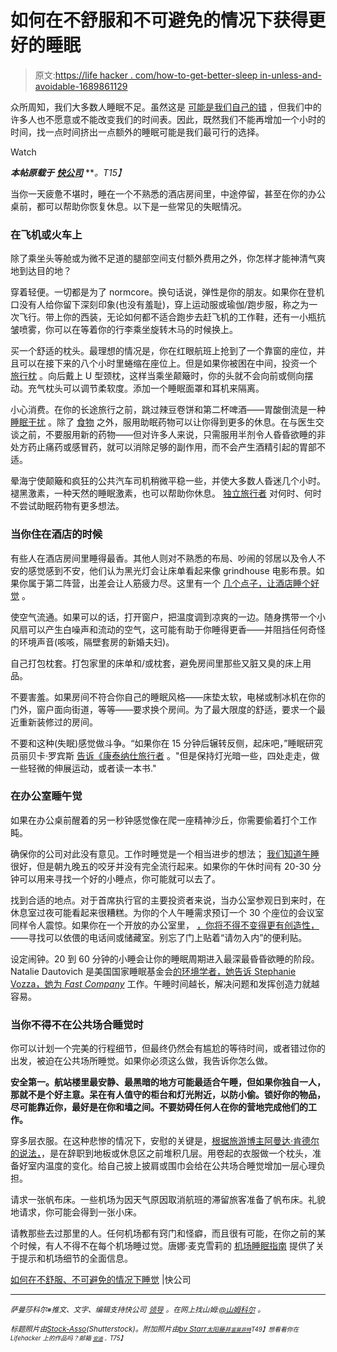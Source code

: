 # 如何在不舒服和不可避免的情况下获得更好的睡眠

> 原文:[https://life hacker . com/how-to-get-better-sleep in-unless-and-avoidable-1689861129](https://lifehacker.com/how-to-get-better-sleep-in-uncomfortable-and-unavoidabl-1689861129)

众所周知，我们大多数人睡眠不足。虽然这是 [可能是我们自己的错](http://www.fastcompany.com/3042679/sleep-week/how-to-break-your-sleep-procrastination-habit) ，但我们中的许多人也不愿意或不能改变我们的时间表。因此，既然我们不能再增加一个小时的时间，找一点时间挤出一点额外的睡眠可能是我们最可行的选择。

Watch

***本帖原载于*** [***快公司***](http://www.fastcompany.com/3042725/sleep-week/how-to-sleep-in-uncomfortable-unavoidable-situations) ***。*T15】**

当你一天疲惫不堪时，睡在一个不熟悉的酒店房间里，中途停留，甚至在你的办公桌前，都可以帮助你恢复休息。以下是一些常见的失眠情况。

### 在飞机或火车上

除了乘坐头等舱或为微不足道的腿部空间支付额外费用之外，你怎样才能神清气爽地到达目的地？

穿着轻便。一切都是为了 normcore。换句话说，弹性是你的朋友。如果你在登机口没有人给你留下深刻印象(也没有羞耻)，穿上运动服或瑜伽/跑步服，称之为一次飞行。带上你的西装，无论如何都不适合跑步去赶飞机的工作鞋，还有一小瓶抗皱喷雾，你可以在等着你的行李乘坐旋转木马的时候换上。

买一个舒适的枕头。最理想的情况是，你在红眼航班上抢到了一个靠窗的座位，并且可以在接下来的八个小时里蜷缩在座位上。但是如果你被困在中间，投资一个 [旅行枕](http://www.fastcompany.com/explore/travel-pillow) 。向后戴上 U 型颈枕，这样当乘坐颠簸时，你的头就不会向前或侧向摆动。充气枕头可以调节柔软度。添加一个睡眠面罩和耳机来隔离。

小心消费。在你的长途旅行之前，跳过辣豆卷饼和第二杯啤酒——胃酸倒流是一种 [睡眠干扰](http://www.webmd.com/sleep-disorders/features/6-surprising-sleep-wreckers?page=2) 。除了 [食物](http://www.fastcompany.com/explore/food) 之外，服用助眠药物可以让你得到更多的休息。在与医生交谈之前，不要服用新的药物——但对许多人来说，只需服用半剂令人昏昏欲睡的非处方药止痛药或感冒药，就可以消除足够的副作用，而不会产生酒精引起的胃部不适。

晕海宁使颠簸和疯狂的公共汽车司机稍微平稳一些，并使大多数人昏迷几个小时。褪黑激素，一种天然的睡眠激素，也可以帮助你休息。 [独立旅行者](http://www.independenttraveler.com/travel-tips/travelers-ed/sleeping-on-planes) 对何时、何时不尝试助眠药物有更多想法。

### 当你住在酒店的时候

有些人在酒店房间里睡得最香。其他人则对不熟悉的布局、吵闹的邻居以及令人不安的感觉感到不安，他们认为黑光灯会让床单看起来像 grindhouse 电影布景。如果你属于第二阵营，出差会让人筋疲力尽。这里有一个 [几个点子，让酒店睡个好觉](https://lifehacker.com/how-to-get-a-great-nights-sleep-when-youre-away-from-ho-1613242258) 。

使空气流通。如果可以的话，打开窗户，把温度调到凉爽的一边。随身携带一个小风扇可以产生白噪声和流动的空气，这可能有助于你睡得更香——并阻挡任何奇怪的环境声音(咳咳，隔壁套房的新婚夫妇)。

自己打包枕套。打包家里的床单和/或枕套，避免房间里那些又脏又臭的床上用品。

不要害羞。如果房间不符合你自己的睡眠风格——床垫太软，电梯或制冰机在你的门外，窗户面向街道，等等——要求换个房间。为了最大限度的舒适，要求一个最近重新装修过的房间。

不要和这种(失眠)感觉做斗争。“如果你在 15 分钟后辗转反侧，起床吧，”睡眠研究员丽贝卡·罗宾斯 [告诉《康泰纳仕旅行者](http://www.cntraveler.com/stories/2013-11-10/best-sleep-strategy-in-hotels) 。"但是保持灯光暗一些，四处走走，做一些轻微的伸展运动，或者读一本书."

### 在办公室睡午觉

如果在办公桌前醒着的另一秒钟感觉像在爬一座精神沙丘，你需要偷着打个工作盹。

确保你的公司对此没有意见。工作时睡觉是一个相当进步的想法； [我们知道午睡](http://www.fastcompany.com/3039956/why-you-should-be-taking-a-nap-right-now) 很好，但是朝九晚五的咬牙并没有完全流行起来。如果你的午休时间有 20-30 分钟可以用来寻找一个好的小睡点，你可能就可以去了。

找到合适的地点。对于首席执行官的主要投资者来说，当办公室参观日到来时，在休息室过夜可能看起来很糟糕。为你的个人午睡需求预订一个 30 个座位的会议室同样令人震惊。如果你在一个开放的办公室里， [，你将不得不变得更有创造性，](https://lifehacker.com/how-to-get-away-with-sleeping-at-work-5815967)——寻找可以依偎的电话间或储藏室。别忘了门上贴着“请勿入内”的便利贴。

设定闹钟。20 到 60 分钟的小睡会让你的睡眠周期进入最深最昏昏欲睡的阶段。Natalie Dautovich 是美国国家睡眠基金会[的环境学者，她告诉 Stephanie Vozza，她为 *Fast Company*](http://www.fastcompany.com/3039956/why-you-should-be-taking-a-nap-right-now) 工作。午睡时间越长，解决问题和发挥创造力就越容易。

### **当你不得不在公共场合睡觉时**

你可以计划一个完美的行程细节，但最终仍然会有尴尬的等待时间，或者错过你的出发，被迫在公共场所睡觉。如果你必须这么做，我告诉你怎么做。

**安全第一。航站楼里最安静、最黑暗的地方可能最适合午睡，但如果你独自一人，那就不是个好主意。呆在有人值守的柜台和灯光附近，以防小偷。锁好你的物品，尽可能靠近你，最好是在你和墙之间。不要妨碍任何人在你的营地完成他们的工作。**

穿多层衣服。在这种悲惨的情况下，安慰的关键是，[根据旅游博主阿曼达·肯德尔的说法，](http://www.vagabondish.com/sleep-comfortably-unusual-travel-places/)，是在辞职到地板或休息区之前堆积几层。用卷起的衣服做一个枕头，准备好室内温度的变化。给自己披上披肩或围巾会给在公共场合睡觉增加一层心理负担。

请求一张帆布床。一些机场为因天气原因取消航班的滞留旅客准备了帆布床。礼貌地请求，你可能会得到一张小床。

请教那些去过那里的人。任何机场都有窍门和怪癖，而且很有可能，在你之前的某个时候，有人不得不在每个机场睡过觉。唐娜·麦克雪莉的 [机场睡眠指南](http://www.sleepinginairports.net/) 提供了关于提示和机场细节的全面信息。

[如何在不舒服、不可避免的情况下睡觉](http://www.fastcompany.com/3042725/sleep-week/how-to-sleep-in-uncomfortable-unavoidable-situations) |快公司

* * *

<small>*萨曼莎科尔※推文、文字、编辑支持快公司*</small> [<small>*领导*</small>](http://www.fastcompany.com/leadership) <small>*。在网上找山姆:*</small>[<small>*@山姆科尔*</small>](https://twitter.com/samleecole) <small>*。*</small>

*<small>标题照片由</small>*[*<small>Stock-Asso</small>*](http://www.shutterstock.com/pic-225400258/stock-photo-female-office-worker-bent-over-with-head-leaning-to-a-wall-and-negative-business-chart.html?src=-1gBiq4Ppp6SZzioH5wB5A-5-4&ws=1)*<small>(Shutterstock)。附加照片由</small>*[*<small>bv Starr</small>*](https://www.flickr.com/photos/bvstarr/7109267121)*<small></small>*<small>[*<small>太阳藤井</small>*](https://www.flickr.com/photos/t_trace/425222487/)*<small>[*<small>富莫菲特</small>*](https://www.flickr.com/photos/shutterbc/420672735)*T49】想看看你在 Lifehacker 上的作品吗？邮箱* [*<small>安迪</small>*](mailto:andy@lifehacker.com) *<small>。</small>T75】*</small>*</small>

<small><small></small></small>